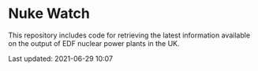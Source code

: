 # Nuke Watch

This repository includes code for retrieving the latest information available on the output of EDF nuclear power plants in the UK.

Last updated: 2021-06-29 10:07